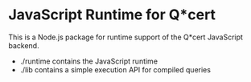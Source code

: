 # JavaScript Runtime for Q*cert

This is a Node.js package for runtime support of the Q*cert JavaScript backend.

- ./runtime contains the JavaScript runtime
- ./lib contains a simple execution API for compiled queries

